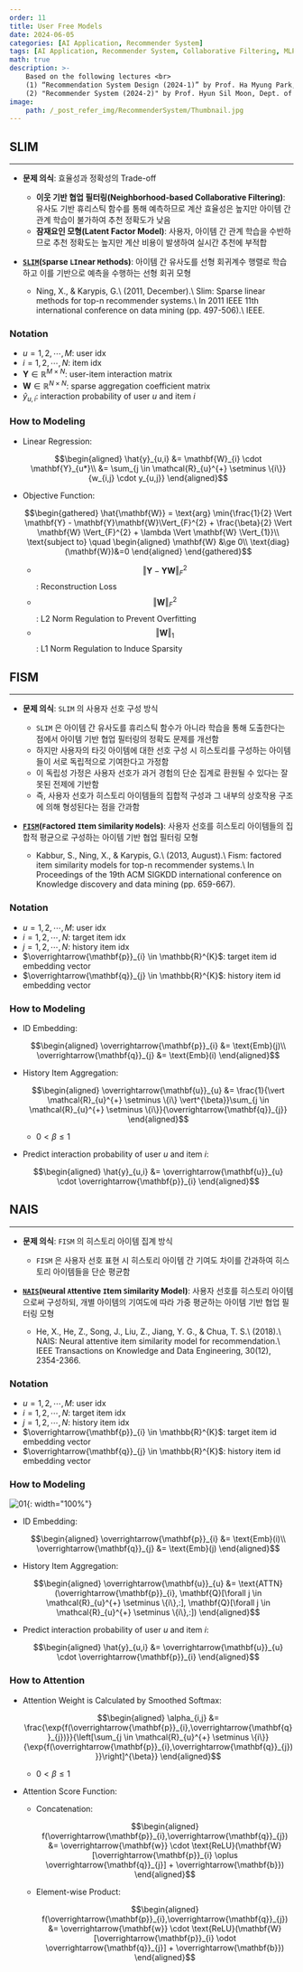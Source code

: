 ```yaml
---
order: 11
title: User Free Models
date: 2024-06-05
categories: [AI Application, Recommender System]
tags: [AI Application, Recommender System, Collaborative Filtering, MLP, Attention Mechanism]
math: true
description: >-
    Based on the following lectures <br>
    (1) “Recommendation System Design (2024-1)” by Prof. Ha Myung Park, Dept. of Artificial Intelligence. College of SW, Kookmin Univ. <br>
    (2) "Recommender System (2024-2)" by Prof. Hyun Sil Moon, Dept. of Data Science, The Grad. School, Kookmin Univ.
image:
    path: /_post_refer_img/RecommenderSystem/Thumbnail.jpg
---
```


## SLIM
-----

- **문제 의식**: 효율성과 정확성의 Trade-off
    - **이웃 기반 협업 필터링(Neighborhood-based Collaborative Filtering)**: 유사도 기반 휴리스틱 함수를 통해 예측하므로 계산 효율성은 높지만 아이템 간 관계 학습이 불가하여 추천 정확도가 낮음
    - **잠재요인 모형(Latent Factor Model)**: 사용자, 아이템 간 관계 학습을 수반하므로 추천 정확도는 높지만 계산 비용이 발생하여 실시간 추천에 부적합

- **[`SLIM`](https://doi.org/10.1109/ICDM.2011.134)(`S`parse `LI`near `M`ethods)**: 아이템 간 유사도를 선형 회귀계수 행렬로 학습하고 이를 기반으로 예측을 수행하는 선형 회귀 모형
    - Ning, X., & Karypis, G.\\
    (2011, December).\\
    Slim: Sparse linear methods for top-n recommender systems.\\
    In 2011 IEEE 11th international conference on data mining (pp. 497-506).\\
    IEEE.

### Notation

- $u=1,2,\cdots,M$: user idx
- $i=1,2,\cdots,N$: item idx
- $\mathbf{Y} \in \mathbb{R}^{M \times N}$: user-item interaction matrix
- $\mathbf{W} \in \mathbb{R}^{N \times N}$: sparse aggregation coefficient matrix
- $\hat{y}_{u,i}$: interaction probability of user $u$ and item $i$

### How to Modeling

- Linear Regression:

    $$\begin{aligned}
    \hat{y}_{u,i}
    &= \mathbf{W}_{i} \cdot \mathbf{Y}_{u*}\\
    &= \sum_{j \in \mathcal{R}_{u}^{+} \setminus \{i\}}{w_{i,j} \cdot y_{u,j}}
    \end{aligned}$$

- Objective Function:

    $$\begin{gathered}
    \hat{\mathbf{W}}
    = \text{arg} \min{\frac{1}{2} \Vert \mathbf{Y} - \mathbf{Y}\mathbf{W}\Vert_{F}^{2} + \frac{\beta}{2} \Vert \mathbf{W} \Vert_{F}^{2} + \lambda \Vert \mathbf{W} \Vert_{1}}\\
    \text{subject to} \quad
    \begin{aligned}
    \mathbf{W} &\ge 0\\
    \text{diag}(\mathbf{W})&=0
    \end{aligned}
    \end{gathered}$$

    - $$\Vert \mathbf{Y} - \mathbf{Y}\mathbf{W}\Vert_{F}^{2}$$: Reconstruction Loss
    - $$\Vert \mathbf{W} \Vert_{F}^{2}$$: L2 Norm Regulation to Prevent Overfitting
    - $$\Vert \mathbf{W} \Vert_{1}$$: L1 Norm Regulation to Induce Sparsity

## FISM
-----

- **문제 의식**: `SLIM` 의 사용자 선호 구성 방식
    - `SLIM` 은 아이템 간 유사도를 휴리스틱 함수가 아니라 학습을 통해 도출한다는 점에서 아이템 기반 협업 필터링의 정확도 문제를 개선함
    - 하지만 사용자의 타깃 아이템에 대한 선호 구성 시 히스토리를 구성하는 아이템들이 서로 독립적으로 기여한다고 가정함
    - 이 독립성 가정은 사용자 선호가 과거 경험의 단순 집계로 환원될 수 있다는 잘못된 전제에 기반함
    - 즉, 사용자 선호가 히스토리 아이템들의 집합적 구성과 그 내부의 상호작용 구조에 의해 형성된다는 점을 간과함

- **[`FISM`](https://doi.org/10.1145/2487575.2487589)(`F`actored `I`tem `S`imilarity `M`odels)**: 사용자 선호를 히스토리 아이템들의 집합적 평균으로 구성하는 아이템 기반 협업 필터링 모형
    - Kabbur, S., Ning, X., & Karypis, G.\\
    (2013, August).\\
    Fism: factored item similarity models for top-n recommender systems.\\
    In Proceedings of the 19th ACM SIGKDD international conference on Knowledge discovery and data mining (pp. 659-667).

### Notation

- $u=1,2,\cdots,M$: user idx
- $i=1,2,\cdots,N$: target item idx
- $j=1,2,\cdots,N$: history item idx
- $\overrightarrow{\mathbf{p}}_{i} \in \mathbb{R}^{K}$: target item id embedding vector
- $\overrightarrow{\mathbf{q}}_{j} \in \mathbb{R}^{K}$: history item id embedding vector

### How to Modeling

- ID Embedding:

    $$\begin{aligned}
    \overrightarrow{\mathbf{p}}_{i}
    &= \text{Emb}(j)\\
    \overrightarrow{\mathbf{q}}_{j}
    &= \text{Emb}(i)
    \end{aligned}$$

- History Item Aggregation:

    $$\begin{aligned}
    \overrightarrow{\mathbf{u}}_{u}
    &= \frac{1}{\vert \mathcal{R}_{u}^{+} \setminus \{i\} \vert^{\beta}}\sum_{j \in \mathcal{R}_{u}^{+} \setminus \{i\}}{\overrightarrow{\mathbf{q}}_{j}}
    \end{aligned}$$

    - $0 < \beta \le 1$

- Predict interaction probability of user $u$ and item $i$:

    $$\begin{aligned}
    \hat{y}_{u,i}
    &= \overrightarrow{\mathbf{u}}_{u} \cdot \overrightarrow{\mathbf{p}}_{i}
    \end{aligned}$$

## NAIS
-----

- **문제 의식**: `FISM` 의 히스토리 아이템 집계 방식
    - `FISM` 은 사용자 선호 표현 시 히스토리 아이템 간 기여도 차이를 간과하여 히스토리 아이템들을 단순 평균함

- **[`NAIS`](https://doi.org/10.1109/TKDE.2018.2831682)(`N`eural `A`ttentive `I`tem `S`imilarity Model)**: 사용자 선호를 히스토리 아이템으로써 구성하되, 개별 아이템의 기여도에 따라 가중 평균하는 아이템 기반 협업 필터링 모형
    - He, X., He, Z., Song, J., Liu, Z., Jiang, Y. G., & Chua, T. S.\\
    (2018).\\
    NAIS: Neural attentive item similarity model for recommendation.\\
    IEEE Transactions on Knowledge and Data Engineering, 30(12), 2354-2366.

### Notation

- $u=1,2,\cdots,M$: user idx
- $i=1,2,\cdots,N$: target item idx
- $j=1,2,\cdots,N$: history item idx
- $\overrightarrow{\mathbf{p}}_{i} \in \mathbb{R}^{K}$: target item id embedding vector
- $\overrightarrow{\mathbf{q}}_{j} \in \mathbb{R}^{K}$: history item id embedding vector

### How to Modeling

![01](/_post_refer_img/RecommenderSystem/11-01.png){: width="100%"}

- ID Embedding:

    $$\begin{aligned}
    \overrightarrow{\mathbf{p}}_{i}
    &= \text{Emb}(i)\\
    \overrightarrow{\mathbf{q}}_{j}
    &= \text{Emb}(j)
    \end{aligned}$$

- History Item Aggregation:

    $$\begin{aligned}
    \overrightarrow{\mathbf{u}}_{u}
    &= \text{ATTN}(\overrightarrow{\mathbf{p}}_{i}, \mathbf{Q}[\forall j \in \mathcal{R}_{u}^{+} \setminus \{i\},:], \mathbf{Q}[\forall j \in \mathcal{R}_{u}^{+} \setminus \{i\},:])
    \end{aligned}$$

- Predict interaction probability of user $u$ and item $i$:

    $$\begin{aligned}
    \hat{y}_{u,i}
    &= \overrightarrow{\mathbf{u}}_{u} \cdot \overrightarrow{\mathbf{p}}_{i}
    \end{aligned}$$

### How to Attention

- Attention Weight is Calculated by Smoothed Softmax:

    $$\begin{aligned}
    \alpha_{i,j}
    &= \frac{\exp{f(\overrightarrow{\mathbf{p}}_{i},\overrightarrow{\mathbf{q}}_{j})}}{\left[\sum_{j \in \mathcal{R}_{u}^{+} \setminus \{i\}}{\exp{f(\overrightarrow{\mathbf{p}}_{i},\overrightarrow{\mathbf{q}}_{j})}}\right]^{\beta}}
    \end{aligned}$$

    - $0 < \beta \le 1$

- Attention Score Function:

    - Concatenation:

        $$\begin{aligned}
        f(\overrightarrow{\mathbf{p}}_{i},\overrightarrow{\mathbf{q}}_{j})
        &= \overrightarrow{\mathbf{w}} \cdot \text{ReLU}(\mathbf{W}[\overrightarrow{\mathbf{p}}_{i} \oplus \overrightarrow{\mathbf{q}}_{j}] + \overrightarrow{\mathbf{b}})
        \end{aligned}$$

    - Element-wise Product:

        $$\begin{aligned}
        f(\overrightarrow{\mathbf{p}}_{i},\overrightarrow{\mathbf{q}}_{j})
        &= \overrightarrow{\mathbf{w}} \cdot \text{ReLU}(\mathbf{W}[\overrightarrow{\mathbf{p}}_{i} \odot \overrightarrow{\mathbf{q}}_{j}] + \overrightarrow{\mathbf{b}})
        \end{aligned}$$